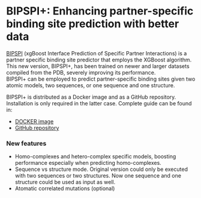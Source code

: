 # BIPSPI+: Enhancing partner-specific binding site prediction with better data

[BIPSPI](https://bipspi.cnb.csic.es/) (xgBoost Interface Prediction of Specific Partner Interactions) is a partner specific 
binding site predictor that employs the XGBoost algorithm. This new version, BIPSPI+, has been trained on
newer and larger datasets compiled from the PDB, severely improving its performance.
<br>BIPSPI+ can be employed to predict partner-specific binding sites given two atomic models, 
two sequences, or one sequence and one structure.

BIPSPI+ is distributed as a Docker image and as a GitHub repository. Installation is only required in
the latter case. Complete guide can be found in:

- [DOCKER image](docs/docker_help.md)
- [GitHub repository](docs/repo_help.md)


### New features


- Homo-complexes and hetero-complex specific models, boosting performance especially when predicting homo-complexes.
- Sequence vs structure mode. Original version could only be executed with two sequences or two structures. Now one sequence and one structure could be used as input as well. 
- Atomatic correlated mutations (optional) 



